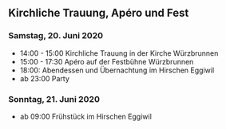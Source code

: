 ## Kirchliche Trauung, Apéro und Fest

### Samstag, 20. Juni 2020

* 14:00 - 15:00 Kirchliche Trauung in der Kirche Würzbrunnen
* 15:00 - 17:30 Apéro auf der Festbühne Würzbrunnen
* 18:00: Abendessen und Übernachtung im Hirschen Eggiwil
* ab 23:00 Party

### Sonntag, 21. Juni 2020

* ab 09:00 Frühstück im Hirschen Eggiwil
